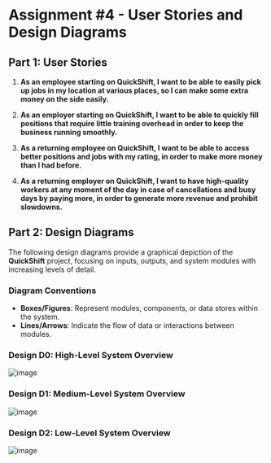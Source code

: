 # Assignment #4 - User Stories and Design Diagrams

## Part 1: User Stories

1. **As an employee starting on QuickShift, I want to be able to easily pick up jobs in my location at various places, so I can make some extra money on the side easily.**

2. **As an employer starting on QuickShift, I want to be able to quickly fill positions that require little training overhead in order to keep the business running smoothly.**

3. **As a returning employee on QuickShift, I want to be able to access better positions and jobs with my rating, in order to make more money than I had before.**

4. **As a returning employer on QuickShift, I want to have high-quality workers at any moment of the day in case of cancellations and busy days by paying more, in order to generate more revenue and prohibit slowdowns.**

## Part 2: Design Diagrams

The following design diagrams provide a graphical depiction of the **QuickShift** project, focusing on inputs, outputs, and system modules with increasing levels of detail.

### Diagram Conventions

- **Boxes/Figures**: Represent modules, components, or data stores within the system.
- **Lines/Arrows**: Indicate the flow of data or interactions between modules.

### Design D0: High-Level System Overview
![image](https://github.com/user-attachments/assets/0662f787-7341-4ae9-8ada-9199f6b3a3d8)

### Design D1: Medium-Level System Overview
![image](https://github.com/user-attachments/assets/28a83d37-3a78-49f5-8bdf-7b53b90272ef)

### Design D2: Low-Level System Overview
![image](https://github.com/user-attachments/assets/439997e9-20e2-4efe-85a6-aeba5d2e77ff)

